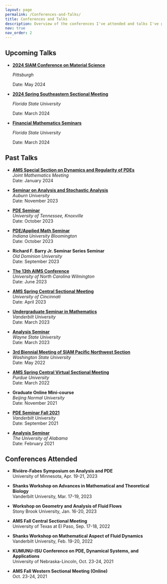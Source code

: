 ```yaml
---
layout: page
permalink: /Conferences-and-Talks/
title: Conferences and Talks
description: Overview of the conferences I've attended and talks I've given.
nav: true
nav_order: 2
---
```


## Upcoming Talks

- **[2024 SIAM Conference on Material Science](https://www.siam.org/conferences/cm/conference/ms24)**
  
  *Pittsburgh*

  Date: May 2024
  
- **[2024 Spring Southeastern Sectional Meeting](https://www.ams.org/meetings/sectional/2313_program_ss10.html)**
  
  *Florida State University*

  Date: March 2024
  
- **[Financial Mathematics Seminars](https://www.math.fsu.edu/finmath/seminars.php)**
  
  *Florida State University*
  
  Date: March 2024


## Past Talks
- **[AMS Special Section on Dynamics and Regularity of PDEs](https://www.jointmathematicsmeetings.org/meetings/national/jmm2024/2300_ams.html)**  
  *Joint Mathematics Meeting*  
  Date: January 2024  

- **[Seminar on Analysis and Stochastic Analysis](http://webhome.auburn.edu/~lzc0090/SASA/20231108_Du.html)**  
  *Auburn University*  
  Date: November 2023  


- **[PDE Seminar](https://calendar.utk.edu/event/pde_seminar_109?utm_campaign=widget&utm_medium=widget&utm_source=University+of+Tennessee%2C+Knoxville)**  
  *University of Tennessee, Knoxville*  
  Date: October 2023  

- **[PDE/Applied Math Seminar](https://math.indiana.edu/seminars/index.html)**  
  *Indiana University Bloomington*  
  Date: October 2023  

- **Richard F. Barry Jr. Seminar Series Seminar**  
  *Old Dominion University*  
  Date: September 2023  
  
- **[The 13th AIMS Conference](https://www.aimsconference.org/conferences/2023/)**  
  *University of North Carolina Wilmington*  
  Date: June 2023  

- **[AMS Spring Central Sectional Meeting](http://www.ams.org/meetings/sectional/2308_progfull.html)**  
  *University of Cincinnati*  
  Date: April 2023  

- **[Undergraduate Seminar in Mathematics](https://my.vanderbilt.edu/undergradseminar/spring-2023-talks-2/)**  
  *Vanderbilt University*  
  Date: March 2023  

- **[Analysis Seminar](https://events.wayne.edu/2023/03/28/analysis-seminar-stochastic-ericksen-leslie-system-95478/)**  
  *Wayne State University*  
  Date: March 2023  

- **[3rd Biennial Meeting of SIAM Pacific Northwest Section](https://sites.google.com/site/siampnwsection/)**  
  *Washington State University*  
  Date: May 2022  

- **[AMS Spring Central Virtual Sectional Meeting](http://www.ams.org/meetings/sectional/2292_progfull.html)**  
  *Purdue University*  
  Date: March 2022  

- **Graduate Online Mini-course**  
  *Beijing Normal University*  
  Date: November 2021  

- **[PDE Seminar Fall 2021](https://my.vanderbilt.edu/pderesearch/links/pde-seminar-fall-2021/)**  
  *Vanderbilt University*  
  Date: September 2021  

- **[Analysis Seminar](https://math.ua.edu/event/analysis-seminar-hengrong-du-purdue-university/)**  
  *The University of Alabama*  
  Date: February 2021  


## Conferences Attended

- **Rivière-Fabes Symposium on Analysis and PDE**  
  University of Minnesota, Apr. 19-21, 2023

- **Shanks Workshop on Advances in Mathematical and Theoretical Biology**  
  Vanderbilt University, Mar. 17-19, 2023

- **Workshop on Geometry and Analysis of Fluid Flows**  
  Stony Brook University, Jan. 16-20, 2023

- **AMS Fall Central Sectional Meeting**  
  University of Texas at El Paso, Sep. 17-18, 2022

- **Shanks Workshop on Mathematical Aspect of Fluid Dynamics**  
  Vanderbilt University, Feb. 19-20, 2022

- **KUMUNU-ISU Conference on PDE, Dynamical Systems, and Applications**  
  University of Nebraska-Lincoln, Oct. 23-24, 2021

- **AMS Fall Western Sectional Meeting (Online)**  
  Oct. 23-24, 2021



